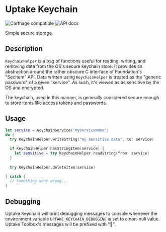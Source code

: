 # Uptake Keychain
![Carthage compatible](https://img.shields.io/badge/Carthage-compatible-4BC51D.svg?style=flat) ![API docs](http://mobile-toolkit-docs.services.common.int.uptake.com/docs/uptake-keychain-ios/badge.svg)

Simple secure storage.

## Description
`KeychainHelper` is a bag of functions useful for reading, writing, and removing data from the OS's secure keychain store. It provides an abstraction around the rather obscure C interface of Foundation's "SecItem" API. Data written using `KeychainHelper` is treated as the "generic password" of a given "service". As such, it's viewed as as sensitive by the OS and encrypted.

The keychain, used in this manner, is generally considered secure enough to store items like access tokens and passwords.

## Usage
```swift
let service = KeychainService("MyServiceName")
do {
  try KeychainHelper.writeString("my sensitive data", to: service)

  if KeychainHelper.hasStringItem(service) {
    let sensitive = try KeychainHelper.readString(from: service) 
  }
  
  try KeychainHelper.deleteItem(service)

} catch {
  // Something went wrong...
}
```

## Debugging
Uptake Keychain will print debugging messages to console whenever the environment variable `UPTAKE_KEYCHAIN_DEBUGGING` is set to a non-null value. Uptake Toolbox's messages will be prefixed with "🔑".
